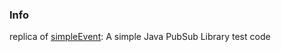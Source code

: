 ### Info

replica of [simpleEvent](https://github.com/maroodb/simple-event): A simple Java PubSub Library test code

